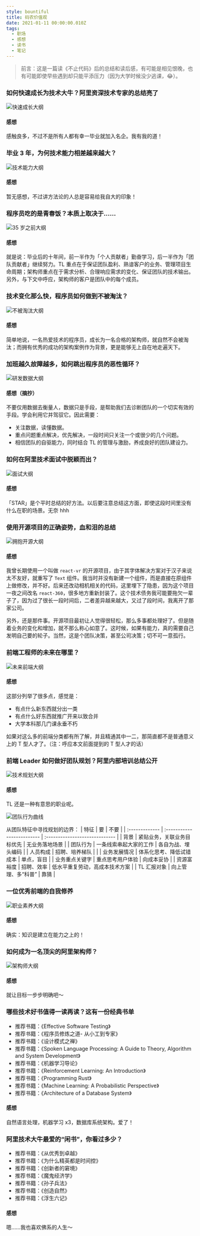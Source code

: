 ```yaml
---
style: bountiful
title: 码农价值观
date: 2021-01-11 00:00:00.010Z
tags:
  - 职场
  - 感想
  - 读书
  - 笔记
---
```


> 前言：这是一篇读《不止代码》后的总结和读后感，有可能是相见恨晚，也有可能即使早些遇到却只能平添压力（因为大学时候没少逃课，😂）。

### 如何快速成长为技术大牛？阿里资深技术专家的总结亮了

![快速成长大纲](correct-values/grow-up-quickly.png)

#### 感想

感触良多，不过不是所有人都有幸一毕业就加入名企。我有我的道！

### 毕业 3 年，为何技术能力相差越来越大？

![技术能力大纲](correct-values/tech-ability.png)

#### 感想

暂无感想，不过讲方法论的人总是容易给我自大的印象！

### 程序员吃的是青春饭？本质上取决于……

![35 岁之前大纲](correct-values/before-35-years-old.png)

#### 感想

就是说：毕业后的十年间，前一半作为「个人贡献者」勤奋学习，后一半作为「团队贡献者」继续努力。TL 重点在于保证团队盈利、熟谙客户的业务、管理项目生命周期；架构师重点在于需求分析、合理响应需求的变化、保证团队的技术输出。另外，与下文中呼应，架构师的客户是团队中的每个成员。

### 技术变化那么快，程序员如何做到不被淘汰？

![不被淘汰大纲](correct-values/not-eliminated.png)

#### 感想

简单地说，一名热爱技术的程序员，成长为一名合格的架构师，就自然不会被淘汰；而拥有优秀的成功的架构案例作为背景，更是能够无上自在地走遍天下。

### 加班越久故障越多，如何跳出程序员的恶性循环？

![研发数据大纲](correct-values/dev-data.png)

#### 感想（摘抄）

不要仅用数据去衡量人，数据只是手段，是帮助我们去诊断团队的一个切实有效的手段。学会利用它并驾驭它。因此需要：

- 关注数据，读懂数据。
- 重点问题重点解决，优先解决，一段时间只关注一个或很少的几个问题。
- 相信团队的自驱能力，同时结合 TL 的管理与激励，养成良好的团队建设力。

### 如何在阿里技术面试中脱颖而出？

![面试大纲](correct-values/interview.png)

#### 感想

「STAR」是个平时总结的好方法。以后要注意总结这方面，即使这段时间里没有什么在职的场景。无奈 hhh

### 使用开源项目的正确姿势，血和泪的总结

![拥抱开源大纲](correct-values/embrace-open-source.png)

#### 感想

我曾长期使用一个叫做 `react-vr` 的开源项目，由于其字体解决方案对于汉子来说太不友好，就重写了 `Text` 组件。我当时并没有新建一个组件，而是直接在原组件上做修改，并不好。后来还改动相机相关的代码，这里埋下了隐患，因为这个项目一夜之间改名 `react-360`，很多地方重新封装了。这个技术债务我可能要拖欠一辈子了，因为过了很长一段时间后，二者差异越来越大，又过了段时间，我离开了那家公司。

另外，还是那件事。开源项目最初让人觉得很轻松，那么多事都处理好了。但是随着业务的变化和增加，就不那么称心如意了。这时候，如果有能力，真的需要自己发明自己要的轮子。当然，这是个团队决策，甚至公司决策；切不可一意孤行。

### 前端工程师的未来在哪里？

![未来前端大纲](correct-values/future-frontend.png)

#### 感想

这部分列举了很多点，感觉是：

- 有点什么新东西就分出一类
- 有点什么好东西就推广开来以致合并
- 大学本科那几门课永垂不朽

如果对这么多的前端分类都有所了解，并且精通其中一二，那简直都不是普通意义上的 T 型人才了。（注：呼应本文前面提到的 T 型人才的话）

### 前端 Leader 如何做好团队规划？阿里内部培训总结公开

![技术规划大纲](correct-values/tl-plans.png)

#### 感想

TL 还是一种有意思的职业呢。

![团队行为曲线](correct-values/team-behaviour-curve.png)

从团队特征中寻找规划的边界：
| 特征           | 要                         | 不要                           |
| :------------- | :------------------------- | :----------------------------- |
| 背景           | 紧贴业务，关联业务目标优先 | 无业务落地场景                 |
| 团队行为       | 一条线索串起大家的工作     | 各自为战、埋头编码             |
| 人员构成       | 招聘、培养梯队             |                                |
| 业务发展情况   | 体系化思考、降低试错成本   | 单点，盲目                     |
| 业务重点关键字 | 重点思考用户体验           | 向成本妥协                     |
| 资源富裕度     | 招聘、效率                 | 低水平重复劳动，高成本技术方案 |
| TL 汇报对象    | 向上管理、多“科普”         | 靠猜                           |

### 一位优秀前端的自我修养

![职业素养大纲](correct-values/professionalism.png)

#### 感想

确实：知识是建立在能力之上的！

### 如何成为一名顶尖的阿里架构师？

![架构师大纲](correct-values/architect.png)

#### 感想

就让目标一步步明确吧～

### 哪些技术好书值得一读再读？这有一份经典书单

- 推荐书籍：《Effective Software Testing》
- 推荐书籍：《程序员修炼之道- 从小工到专家》
- 推荐书籍：《设计模式之禅》
- 推荐书籍：《Spoken Language Processing: A Guide to Theory, Algorithm and System Development》
- 推荐书籍：《机器学习导论》
- 推荐书籍：《Reinforcement Learning: An Introduction》
- 推荐书籍：《Programming Rust》
- 推荐书籍：《Machine Learning: A Probabilistic Perspective》
- 推荐书籍：《Architecture of a Database System》

#### 感想

自然语言处理，机器学习 x3，数据库系统架构。爱了！

### 阿里技术大牛最爱的“闲书”，你看过多少？

- 推荐书籍：《从优秀到卓越》
- 推荐书籍：《为什么精英都是时间控》
- 推荐书籍：《创新者的窘境》
- 推荐书籍：《魔鬼经济学》
- 推荐书籍：《孙子兵法》
- 推荐书籍：《创造自然》
- 推荐书籍：《浮生六记》

#### 感想

嗯……我也喜欢佛系的人生～
